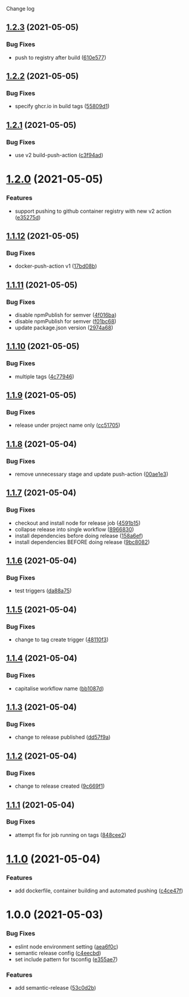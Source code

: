 Change log

## [1.2.3](https://github.com/zp-templates/typescript-project-template/compare/v1.2.2...v1.2.3) (2021-05-05)


### Bug Fixes

* push to registry after build ([610e577](https://github.com/zp-templates/typescript-project-template/commit/610e5776dc323c9928ffd1cd8767421e09432c0c))

## [1.2.2](https://github.com/zp-templates/typescript-project-template/compare/v1.2.1...v1.2.2) (2021-05-05)


### Bug Fixes

* specify ghcr.io in build tags ([55809d1](https://github.com/zp-templates/typescript-project-template/commit/55809d1df7524dffca8e931904f28e763e896489))

## [1.2.1](https://github.com/zp-templates/typescript-project-template/compare/v1.2.0...v1.2.1) (2021-05-05)


### Bug Fixes

* use v2 build-push-action ([c3f94ad](https://github.com/zp-templates/typescript-project-template/commit/c3f94adecbfbc3e0e61bc9940e7e62d4423a8573))

# [1.2.0](https://github.com/zp-templates/typescript-project-template/compare/v1.1.12...v1.2.0) (2021-05-05)


### Features

* support pushing to github container registry with new v2 action ([e35275d](https://github.com/zp-templates/typescript-project-template/commit/e35275df118bdefa1780b7032e47b662cfc3584b))

## [1.1.12](https://github.com/zp-templates/typescript-project-template/compare/v1.1.11...v1.1.12) (2021-05-05)


### Bug Fixes

* docker-push-action v1 ([17bd08b](https://github.com/zp-templates/typescript-project-template/commit/17bd08bd85ea30530ec321b921f2fe842a3e27a3))

## [1.1.11](https://github.com/zp-templates/typescript-project-template/compare/v1.1.10...v1.1.11) (2021-05-05)


### Bug Fixes

* disable npmPublish for semver ([4f016ba](https://github.com/zp-templates/typescript-project-template/commit/4f016ba1d7c39b079c7cf364ea44a5c7da30c995))
* disable npmPublish for semver ([f01bc68](https://github.com/zp-templates/typescript-project-template/commit/f01bc686ace1b5d3196b9814196d0738347c358a))
* update package.json version ([2974a68](https://github.com/zp-templates/typescript-project-template/commit/2974a68b334df523be19a032e48619a3237e73f1))

## [1.1.10](https://github.com/zp-templates/typescript-project-template/compare/v1.1.9...v1.1.10) (2021-05-05)


### Bug Fixes

* multiple tags ([4c77946](https://github.com/zp-templates/typescript-project-template/commit/4c779461fcbeec16ba976202ac5c850698081229))

## [1.1.9](https://github.com/zp-templates/typescript-project-template/compare/v1.1.8...v1.1.9) (2021-05-05)


### Bug Fixes

* release under project name only ([cc51705](https://github.com/zp-templates/typescript-project-template/commit/cc517052a189e8859368c92619e2b5f16ba7cefa))

## [1.1.8](https://github.com/zp-templates/typescript-project-template/compare/v1.1.7...v1.1.8) (2021-05-04)


### Bug Fixes

* remove unnecessary stage and update push-action ([00ae1e3](https://github.com/zp-templates/typescript-project-template/commit/00ae1e3b0b8108f3829faab99bd248a5ad940a41))

## [1.1.7](https://github.com/zp-templates/typescript-project-template/compare/v1.1.6...v1.1.7) (2021-05-04)


### Bug Fixes

* checkout and install node for release job ([4591b15](https://github.com/zp-templates/typescript-project-template/commit/4591b152a1d809d41924f9adc3f13a8b1cbd73ad))
* collapse release into single workflow ([8966830](https://github.com/zp-templates/typescript-project-template/commit/8966830fe25ea861999aeb6ebc13ff459e096be9))
* install dependencies before doing release ([158a6ef](https://github.com/zp-templates/typescript-project-template/commit/158a6efdea9e881f158e6bef995d185c25a4ab0b))
* install dependencies BEFORE doing release ([9bc8082](https://github.com/zp-templates/typescript-project-template/commit/9bc8082a34186364794842eb98e5605dc794b1c2))

## [1.1.6](https://github.com/zp-templates/typescript-project-template/compare/v1.1.5...v1.1.6) (2021-05-04)


### Bug Fixes

* test triggers ([da88a75](https://github.com/zp-templates/typescript-project-template/commit/da88a75e7a226361ddd9ba9bc270b7810c895bcf))

## [1.1.5](https://github.com/zp-templates/typescript-project-template/compare/v1.1.4...v1.1.5) (2021-05-04)


### Bug Fixes

* change to tag create trigger ([48110f3](https://github.com/zp-templates/typescript-project-template/commit/48110f3b3b951cc73d1acd0e3326d3fbe2a32fea))

## [1.1.4](https://github.com/zp-templates/typescript-project-template/compare/v1.1.3...v1.1.4) (2021-05-04)


### Bug Fixes

* capitalise workflow name ([bb1087d](https://github.com/zp-templates/typescript-project-template/commit/bb1087d5c5b23510f02e9550ff4d18adc2941f13))

## [1.1.3](https://github.com/zp-templates/typescript-project-template/compare/v1.1.2...v1.1.3) (2021-05-04)


### Bug Fixes

* change to release published ([dd57f9a](https://github.com/zp-templates/typescript-project-template/commit/dd57f9a83c60f258fa7ec9ea745c9c74d61bca28))

## [1.1.2](https://github.com/zp-templates/typescript-project-template/compare/v1.1.1...v1.1.2) (2021-05-04)


### Bug Fixes

* change to release created ([9c669f1](https://github.com/zp-templates/typescript-project-template/commit/9c669f16992f55bf00495ac713992347cc203ee0))

## [1.1.1](https://github.com/zp-templates/typescript-project-template/compare/v1.1.0...v1.1.1) (2021-05-04)


### Bug Fixes

* attempt fix for job running on tags ([848cee2](https://github.com/zp-templates/typescript-project-template/commit/848cee2185fb9742c8607554c72d7b82f1ac5447))

# [1.1.0](https://github.com/zp-templates/typescript-project-template/compare/v1.0.0...v1.1.0) (2021-05-04)


### Features

* add dockerfile, container building and automated pushing ([c4ce47f](https://github.com/zp-templates/typescript-project-template/commit/c4ce47fb5594d678bc49d364d90fbad3ccbed113))

# 1.0.0 (2021-05-03)


### Bug Fixes

* eslint node environment setting ([aea6f0c](https://github.com/zp-templates/typescript-project-template/commit/aea6f0ce42c710a95a3c462c17d3684d774f68d3))
* semantic release config ([c4eecbd](https://github.com/zp-templates/typescript-project-template/commit/c4eecbd9c79f62d5840cec2428c271048b1bdf31))
* set include pattern for tsconfig ([e355ae7](https://github.com/zp-templates/typescript-project-template/commit/e355ae7101b68783bce9afa7a68ecfebc9b8716c))


### Features

* add semantic-release ([53c0d2b](https://github.com/zp-templates/typescript-project-template/commit/53c0d2bbcc70a5eaeb0b622a9f5f5fb8a98283b8))
